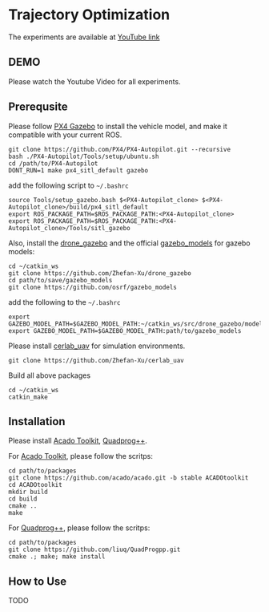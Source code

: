 # Trajectory Optimization
The experiments are available at [YouTube link](https://youtu.be/e03kZ8Zh0AI)

## DEMO
Please watch the Youtube Video for all experiments.

## Prerequsite
Please follow [PX4 Gazebo](https://docs.px4.io/master/en/dev_setup/dev_env_linux_ubuntu.html#ros-gazebo) to install the vehicle model, and make it compatible with your current ROS.
```
git clone https://github.com/PX4/PX4-Autopilot.git --recursive
bash ./PX4-Autopilot/Tools/setup/ubuntu.sh
cd /path/to/PX4-Autopilot
DONT_RUN=1 make px4_sitl_default gazebo
```
add the following script to ```~/.bashrc```
```
source Tools/setup_gazebo.bash $<PX4-Autopilot_clone> $<PX4-Autopilot_clone>/build/px4_sitl_default
export ROS_PACKAGE_PATH=$ROS_PACKAGE_PATH:<PX4-Autopilot_clone>
export ROS_PACKAGE_PATH=$ROS_PACKAGE_PATH:<PX4-Autopilot_clone>/Tools/sitl_gazebo
```

Also, install the [drone_gazebo](https://github.com/Zhefan-Xu/drone_gazebo) and the official [gazebo_models](https://github.com/osrf/gazebo_models) for gazebo models:
```
cd ~/catkin_ws
git clone https://github.com/Zhefan-Xu/drone_gazebo
cd path/to/save/gazebo_models
git clone https://github.com/osrf/gazebo_models
```
add the following to the ```~/.bashrc```
```
export GAZEBO_MODEL_PATH=$GAZEBO_MODEL_PATH:~/catkin_ws/src/drone_gazebo/models
export GAZEBO_MODEL_PATH=$GAZEBO_MODEL_PATH:path/to/gazebo_models
```

Please install [cerlab_uav](https://github.com/Zhefan-Xu/cerlab_uav) for simulation environments.
```
git clone https://github.com/Zhefan-Xu/cerlab_uav
```
Build all above packages
```
cd ~/catkin_ws
catkin_make
```

## Installation

Please install [Acado Toolkit](https://acado.github.io/), [Quadprog++](https://github.com/liuq/QuadProgpp).

For  [Acado Toolkit](https://acado.github.io/), please follow the scritps:
```
cd path/to/packages
git clone https://github.com/acado/acado.git -b stable ACADOtoolkit
cd ACADOtoolkit
mkdir build
cd build
cmake ..
make
```
For  [Quadprog++](https://github.com/liuq/QuadProgpp), please follow the scritps:
```
cd path/to/packages
git clone https://github.com/liuq/QuadProgpp.git
cmake .; make; make install
```


## How to Use
TODO
